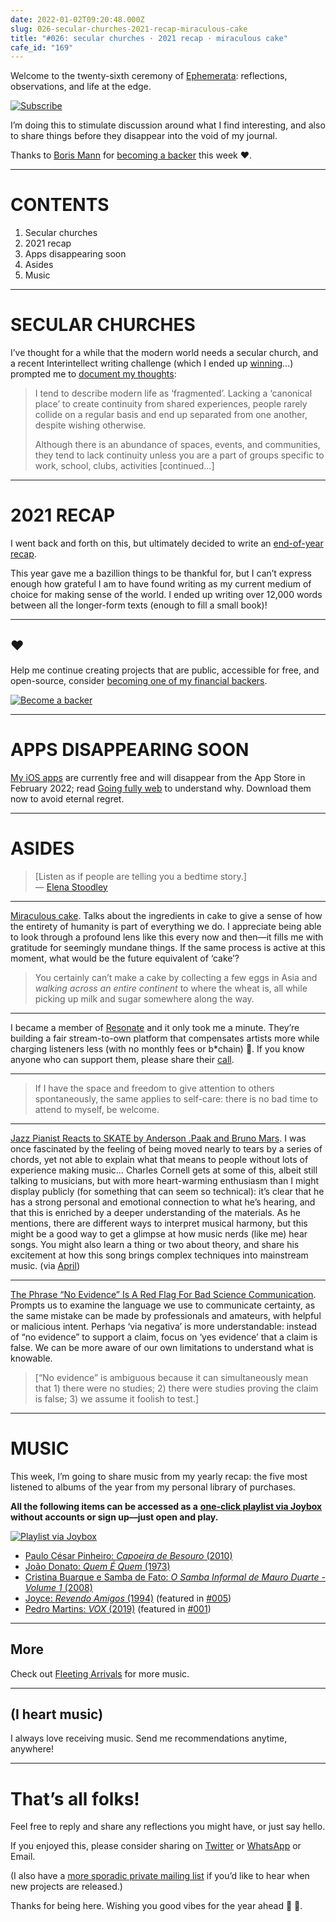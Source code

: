 ```yaml
---
date: 2022-01-02T09:20:48.000Z
slug: 026-secular-churches-2021-recap-miraculous-cake
title: "#026: secular churches · 2021 recap · miraculous cake"
cafe_id: "169"
---
```

Welcome to the twenty-sixth ceremony of [Ephemerata](https://rosano.ca/ephemerata): reflections, observations, and life at the edge.

[![Subscribe](https://static.rosano.ca/_shared/_RCSSubscribeButton.svg)](https://rosano.ca/ephemerata)

I’m doing this to stimulate discussion around what I find interesting, and also to share things before they disappear into the void of my journal.

Thanks to [Boris Mann](https://bmannconsulting.com) for [becoming a backer](https://rosano.ca/back) this week ❤️.

---

# CONTENTS

1. Secular churches
2. 2021 recap
3. Apps disappearing soon
4. Asides
5. Music

---

# SECULAR CHURCHES

I’ve thought for a while that the modern world needs a secular church, and a recent Interintellect writing challenge (which I ended up [winning](https://twitter.com/TheAnnaGat/status/1475935980142141448)…) prompted me to [document my thoughts](https://rosano.hmm.garden/01fqhhwczcs76rgy4fqestpmdb):

> I tend to describe modern life as ‘fragmented’. Lacking a ‘canonical place’ to create continuity from shared experiences, people rarely collide on a regular basis and end up separated from one another, despite wishing otherwise.  
>  
> Although there is an abundance of spaces, events, and communities, they tend to lack continuity unless you are a part of groups specific to work, school, clubs, activities \[continued…\]

---

# 2021 RECAP

I went back and forth on this, but ultimately decided to write an [end-of-year recap](https://ephemerata.rosano.ca/01fra43ge7yaj2rgv2cya33q46).

This year gave me a bazillion things to be thankful for, but I can’t express enough how grateful I am to have found writing as my current medium of choice for making sense of the world. I ended up writing over 12,000 words between all the longer-form texts (enough to fill a small book)!

---

## ❤️

Help me continue creating projects that are public, accessible for free, and open-source, consider [becoming one of my financial backers](https://rosano.ca/back).

[![Become a backer](https://static.rosano.ca/_shared/_RCSBackButton.svg)](https://rosano.ca/back)

---

# APPS DISAPPEARING SOON

[My iOS apps](https://apps.apple.com/us/developer/rcreativ/id356609408) are currently free and will disappear from the App Store in February 2022; read [Going fully web](https://ephemerata.rosano.ca/01fmeehzvr3n9q0rkrnf7y2d5c/) to understand why. Download them now to avoid eternal regret.

---

# ASIDES

> \[Listen as if people are telling you a bedtime story.\]  
> — [Elena Stoodley](https://www.elenastoodley.net)

---

[Miraculous cake](https://lwprogramming.github.io/posts/Miraculous%5Fcake). Talks about the ingredients in cake to give a sense of how the entirety of humanity is part of everything we do. I appreciate being able to look through a profound lens like this every now and then—it fills me with gratitude for seemingly mundane things. If the same process is active at this moment, what would be the future equivalent of ‘cake’?

> You certainly can’t make a cake by collecting a few eggs in Asia and _walking across an entire continent_ to where the wheat is, all while picking up milk and sugar somewhere along the way.

---

I became a member of [Resonate](https://resonate.is) and it only took me a minute. They’re building a fair stream-to-own platform that compensates artists more while charging listeners less (with no monthly fees or b\*chain) 🤯. If you know anyone who can support them, please share their [call](https://twitter.com/resonatecoop/status/1476612939314520065).

---

> If I have the space and freedom to give attention to others spontaneously, the same applies to self-care: there is no bad time to attend to myself, be welcome.

---

[Jazz Pianist Reacts to SKATE by Anderson .Paak and Bruno Mars](https://www.youtube.com/watch?v=Tqc8Dnxavt4). I was once fascinated by the feeling of being moved nearly to tears by a series of chords, yet not able to explain what that means to people without lots of experience making music… Charles Cornell gets at some of this, albeit still talking to musicians, but with more heart-warming enthusiasm than I might display publicly (for something that can seem so technical): it’s clear that he has a strong personal and emotional connection to what he’s hearing, and that this is enriched by a deeper understanding of the materials. As he mentions, there are different ways to interpret musical harmony, but this might be a good way to get a glimpse at how music nerds (like me) hear songs. You might also learn a thing or two about theory, and share his excitement at how this song brings complex techniques into mainstream music. (via [April](https://twitter.com/flying%5Ffisher))

---

[The Phrase “No Evidence” Is A Red Flag For Bad Science Communication](https://astralcodexten.substack.com/p/the-phrase-no-evidence-is-a-red-flag). Prompts us to examine the language we use to communicate certainty, as the same mistake can be made by professionals and amateurs, with helpful or malicious intent. Perhaps ‘via negativa’ is more understandable: instead of “no evidence” to support a claim, focus on ‘yes evidence’ that a claim is false. We can be more aware of our own limitations to understand what is knowable.

> \[“No evidence” is ambiguous because it can simultaneously mean that 1) there were no studies; 2) there were studies proving the claim is false; 3) we assume it foolish to test.\]

---

# MUSIC

This week, I’m going to share music from my yearly recap: the five most listened to albums of the year from my personal library of purchases.

**All the following items can be accessed as a** [**one-click playlist via Joybox**](https://go.rosano.ca/2021-music) **without accounts or sign up—just open and play.**

[![Playlist via Joybox](https://static.rosano.ca/joybox/_JBXPlaylistButton.svg)](https://go.rosano.ca/2021-music)

* [Paulo César Pinheiro: _Capoeira de Besouro_ (2010)](https://www.youtube.com/watch?v=fra75KTApwc)
* [João Donato: _Quem É Quem_ (1973)](https://www.youtube.com/watch?v=oJDHqpPveG4)
* [Cristina Buarque e Samba de Fato: _O Samba Informal de Mauro Duarte - Volume 1_ (2008)](https://www.youtube.com/watch?v=g1dZfOKNSW0)
* [Joyce: _Revendo Amigos_ (1994)](https://www.youtube.com/watch?v=bZkP1dHm1A0) (featured in [#005](https://cafe.rosano.ca/t/005-delta-chat-follower-counts-joyce-moreno/87#albums-8))
* [Pedro Martins: _VOX_ (2019)](https://www.youtube.com/playlist?list=OLAK5uy%5Flpt29ba45Pl0QqxcoOSTkShpFjLaQsxZE) (featured in [#001](https://cafe.rosano.ca/t/001-ali-abdaal-collectivity-heavy-baile/64#music-5))

---

## More

Check out [Fleeting Arrivals](https://fleetingarrivals.rosano.ca/tagged/sound) for more music.

---

## (I heart music)

I always love receiving music. Send me recommendations anytime, anywhere!

---

# That’s all folks!

Feel free to reply and share any reflections you might have, or just say hello.

If you enjoyed this, please consider sharing on [Twitter](https://twitter.com/intent/tweet?url=https%3A%2F%2Fcafe.rosano.ca%2Ft%2F169&text=%23Ephemerata%20026%20by%20%40rosano%3A%20secular%20churches%20%E2%80%A2%202021%20recap%20%E2%80%A2%20miraculous%20cake) or [WhatsApp](https://api.whatsapp.com/send?text=Ephemerata%20%23026%20by%20%40rosano%3A%20secular%20churches%20%E2%80%A2%202021%20recap%20%E2%80%A2%20miraculous%20cake%20https%3A%2F%2Fcafe.rosano.ca%2Ft%2F169) or Email.

(I also have a [more sporadic private mailing list](https://rosano.ca/list) if you’d like to hear when new projects are released.)

Thanks for being here. Wishing you good vibes for the year ahead 🌊 💫.
